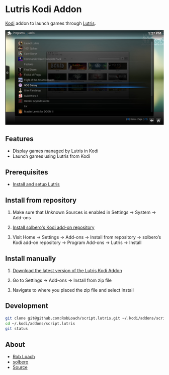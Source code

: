 # Lutris Kodi Addon

[Kodi](http://kodi.tv) addon to launch games through [Lutris](http://lutris.net).

![Lutris Kodi Addon Screenshot](resources/media/screenshot.jpg "Lutris Kodi Addon")

## Features

- Display games managed by Lutris in Kodi
- Launch games using Lutris from Kodi

## Prerequisites

- [Install and setup Lutris](https://lutris.net/downloads/)

## Install from repository

1. Make sure that Unknown Sources is enabled in Settings → System → Add-ons

1. [Install solbero's Kodi add-on repository](https://github.com/solbero/repository.solbero/blob/master/README.md)

1. Visit Home → Settings → Add-ons → Install from repository → solbero’s Kodi add-on repository → Program Add-ons → Lutris → Install

## Install manually

1. [Download the latest version of the Lutris Kodi Addon](https://github.com/RobLoach/lutris-kodi-addon/archive/master.zip)

1. Go to Settings → Add-ons → Install from zip file

1. Navigate to where you placed the zip file and select Install

## Development

```bash
git clone git@github.com:RobLoach/script.lutris.git ~/.kodi/addons/script.lutris
cd ~/.kodi/addons/script.lutris
git status
```

## About

- [Rob Loach](http://github.com/RobLoach)
- [solbero](https://github.com/solbero)
- [Source](https://github.com/RobLoach/lutris-kodi-addon)
